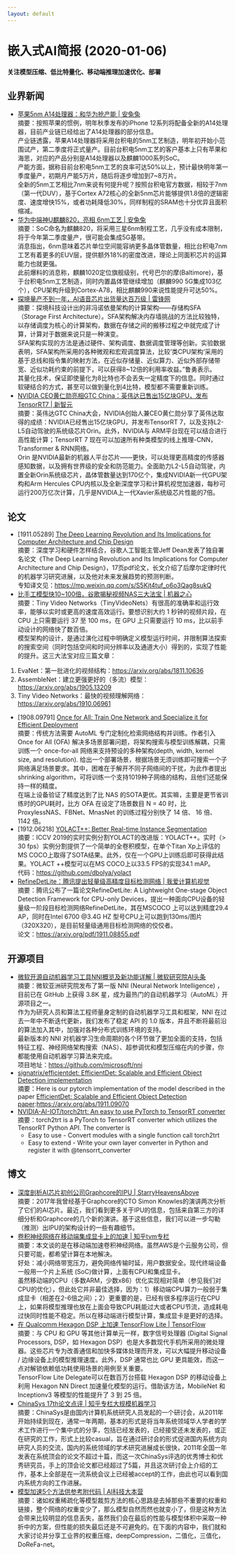 ```yaml
---
layout: default
---
```


# 嵌入式AI简报 (2020-01-06)

**关注模型压缩、低比特量化、移动端推理加速优化、部署**  


## 业界新闻

- [苹果5nm A14处理器：和华为抢产能 | 安兔兔](https://mp.weixin.qq.com/s/Msww0DBSM4qd-kPtDJK1KA)  
摘要：按照苹果的惯例，明年秋季发布的iPhone 12系列将配备全新的A14处理器，目前产业链已经给出了A14处理器的部分信息。  
产业链透露，苹果A14处理器将采用台积电的5nm工艺制造，明年初开始小范围试产，第二季度将正式量产。目前台积电5nm工艺的客户基本上只有苹果和海思，对应的产品分别是A14处理器以及麒麟1000系列SoC。  
产能方面，据称目前台积电5nm工艺的良率可达50%以上，预计最快明年第一季度量产，初期月产能5万片，随后将逐步增加到7~8万片。  
全新的5nm工艺相比7nm来说有何提升呢？按照台积电官方数据，相较于7nm（第一代DUV），基于Cortex A72核心的全新5nm芯片能够提供1.8倍的逻辑密度、速度增快15%，或者功耗降低30%，同样制程的SRAM也十分优异且面积缩减。  
- [华为中端神U麒麟820，亮相 6nm工艺 | 安兔兔](https://mp.weixin.qq.com/s/taUeCMJSRtzaeG6_z-h6UA)  
摘要：SoC命名为麒麟820，将采用三星6nm制程工艺，几乎没有成本限制，将于今年第二季度量产，很可能会集成5G基带。  
消息指出，6nm意味着芯片单位空间能容纳更多晶体管数量，相比台积电7nm工艺有着更多的EUV层，提供额外18%的密度改进，理论上同面积芯片的运算能力也就更强。  
此前爆料的消息称，麒麟1020定位旗舰级别，代号巴尔的摩(Baltimore)，基于台积电5nm工艺制造，同时内置晶体管继续增加（麒麟990 5G集成103亿个），CPU架构升级到Cortex-A78，相比麒麟990来说性能提升可达50%。
- [探境量产不到一年，AI语音芯片出货量达百万级 | 雷锋网](https://mp.weixin.qq.com/s/mt5YWJs7Tv_uYAud6W19KQ)  
摘要：探境科技设计出的非冯诺依曼架构的计算架构——存储构SFA（Storage First Architecture）。SFA架构解决内存墙挑战的方法比较独特，以存储调度为核心的计算架构，数据在存储之间的搬移过程之中就完成了计算，计算对于数据来说只是一种演变。  
SFA架构实现的方法是通过硬件、架构调度、数据调度管理等创新。实验数据表明，SFA架构所采用的各种微观和宏观调度算法，比较’类CPU架构‘采用的基于总线和指令集的映射方法，在近似存储量、近似算力、近似外部存储带宽、近似功耗约束的前提下，可以获得8~12倍的利用率收益。”鲁勇表示。  
其量化技术，保证即使量化为8比特也不会丢失一定精度下的信息。同时通过软硬结合的方式，甚至可以做到量化到4比特，模型都不需要重新训练。  
- [NVIDIA CEO黄仁勋亮相GTC China：英伟达已售出15亿块GPU，发布TensorRT7 | 新智元](https://mp.weixin.qq.com/s/hIGFeQVSgAbvlpCc2OzKdg)  
摘要：英伟达GTC China大会，NVIDIA创始人兼CEO黄仁勋分享了英伟达取得的成绩：NVIDIA已经售出15亿块GPU，并发布TensorRT 7，以及支持L2-L5自动驾驶的系统级芯片Orin。此外，NVIDIA与 ARM平台现在可以结合进行高性能计算；TensorRT 7 现在可以加速所有种类模型的线上推理-CNN，Transformer & RNN网络。  
Orin 是NVIDIA最新的机器人平台芯片——更快，可以处理更高精度的传感器感知数据，以及拥有世界级的安全和防范能力。全面助力L2-L5自动驾驶，内置全新Orin系统级芯片，晶体管数量达到170亿个，集成NVIDIA新一代GPU架构和Arm Hercules CPU内核以及全新深度学习和计算机视觉加速器，每秒可运行200万亿次计算，几乎是NVIDIA上一代Xavier系统级芯片性能的7倍。  

## 论文

- [1911.05289] [The Deep Learning Revolution and Its Implications for Computer Architecture and Chip Design](https://arxiv.org/abs/1911.05289)  
摘要：深度学习和硬件怎样结合，谷歌人工智能主管Jeff Dean发表了独自署名论文《The Deep Learning Revolution and Its Implications for Computer Architecture and Chip Design》，17页pdf论文，长文介绍了后摩尔定律时代的机器学习研究进展，以及他对未来发展趋势的预测判断。  
专知译文见：https://mp.weixin.qq.com/s/S5Kjt4tuf_o6o3Qag8sukQ  
- [比手工模型快10~100倍，谷歌揭秘视频NAS三大法宝 | 机器之心](https://mp.weixin.qq.com/s/0kGJfKARKs2TuIQ4YJYbUA)  
摘要：Tiny Video Networks（TinyVideoNets）有很高的准确率和运行效率，能够以实时或更高的速度高效运行。要想识别大约 1 秒钟的视频片段，在 CPU 上只需要运行 37 至 100 ms，在 GPU 上只需要运行 10 ms，比以前手动设计的网络快了数百倍。  
模型架构的设计，是通过演化过程中明确定义模型运行时间，并限制算法探索的搜索空间（同时包括空间和时间分辨率以及通道大小）得到的，实现了性能的提升。这三大法宝对应三篇文章：  
1. EvaNet：第一批进化的视频结构：https://arxiv.org/abs/1811.10636  
2. AssembleNet：建立更强更好的（多流）模型：https://arxiv.org/abs/1905.13209  
3. Tiny Video Networks：最快的视频理解网络：https://arxiv.org/abs/1910.06961  
- [1908.09791] [Once for All: Train One Network and Specialize it for Efficient Deployment](https://arxiv.org/abs/1908.09791)  
摘要：传统方法需要 AutoML 专门定制化检索网络结构并训练。作者引入 Once for All (OFA) 解决多场景部署问题，将架构搜索与模型训练解耦，只需训练一个 once-for-all 网络来支持预设的多种架构(depth, width, kernel size, and resolution). 给出一个部署场景，根据场景无须训练即可搜索一个子网络满足场景要求。其中，困难在于解开不同子网络间的干扰，为此作者提出 shrinking algorithm，可将训练一个支持1019种子网络的结构，且他们还能保持一样的精度。    
在端上设备验证了精度达到了比 NAS 的SOTA更优。其实嘛，主要是更节省训练时的GPU耗时，比方 OFA 在设定了场景数目 N = 40 时，比 ProxylessNAS、FBNet、MnasNet 的训练过程分别快了 14 倍、 16 倍、 1142 倍。  
- [1912.06218] [YOLACT++: Better Real-time Instance Segmentation](https://arxiv.org/abs/1912.06218)  
摘要：ICCV 2019的实时实例分割YOLACT的改进版：YOLACT++。实时（> 30 fps）实例分割提供了一个简单的全卷积模型，在单个Titan Xp上评估的MS COCO上取得了SOTA结果。此外，仅在一个GPU上训练后即可获得此结果。YOLACT ++模型可以在MS COCO上以33.5 FPS的实现34.1 mAP。  
代码：https://github.com/dbolya/yolact  
- [RefineDetLite：腾讯提出轻量级高精度目标检测网络 | 我爱计算机视觉](https://mp.weixin.qq.com/s/q5-91AAKwBiYzTMmqadEcg)  
摘要：腾讯公布了一篇论文RefineDetLite: A Lightweight One-stage Object Detection Framework for CPU-only Devices，提出一种面向CPU设备的轻量级一阶段目标检测网络RefineDetLite，其在MSCOCO 上可以达到精度29.4 AP，同时在Intel 6700 @3.4G HZ 型号CPU上可以跑到130ms/图片（320X320），是目前轻量级通用目标检测网络的佼佼者。  
论文：https://arxiv.org/pdf/1911.08855.pdf  


## 开源项目


- [微软开源自动机器学习工具NNI概览及新功能详解 | 微软研究院AI头条](https://mp.weixin.qq.com/s/7_KRT-rRojQbNuJzkjFMuA)  
摘要：微软亚洲研究院发布了第一版 NNI (Neural Network Intelligence) ，目前已在 GitHub 上获得 3.8K 星，成为最热门的自动机器学习（AutoML）开源项目之一。  
作为为研究人员和算法工程师量身定制的自动机器学习工具和框架，NNI 在过去一年中不断迭代更新，我们发布了稳定 API 的 1.0 版本，并且不断将最前沿的算法加入其中，加强对各种分布式训练环境的支持。  
最新版本的 NNI 对机器学习生命周期的各个环节做了更加全面的支持，包括特征工程、神经网络架构搜索（NAS）、超参调优和模型压缩在内的步骤，你都能使用自动机器学习算法来完成。  
项目地址：https://github.com/microsoft/nni  
- [signatrix/efficientdet: EfficientDet: Scalable and Efficient Object Detection implementation](https://github.com/signatrix/efficientdet)  
摘要：Here is our pytorch implementation of the model described in the paper [EfficientDet: Scalable and Efficient Object Detection paper](https://arxiv.org/abs/1911.09070):https://arxiv.org/abs/1911.09070  
- [NVIDIA-AI-IOT/torch2trt: An easy to use PyTorch to TensorRT converter](https://github.com/NVIDIA-AI-IOT/torch2trt)  
摘要：torch2trt is a PyTorch to TensorRT converter which utilizes the TensorRT Python API. The converter is  
  - Easy to use - Convert modules with a single function call torch2trt  
  - Easy to extend - Write your own layer converter in Python and register it with @tensorrt_converter  

## 博文

- [深度剖析AI芯片初创公司Graphcore的IPU | StarryHeavensAbove](https://mp.weixin.qq.com/s/qP0zsSA7SQWXDqWGEAXmOg)  
摘要：2017年我曾经基于Graphcore的CTO Simon Knowles的演讲两次分析了它们的AI芯片。最近，我们看到更多关于IPU的信息，包括来自第三方的详细分析和Graphcore的几个新的演讲。基于这些信息，我们可以进一步勾勒（推测）出IPU的架构设计的一些有趣细节。  
- [卷积神经网络在移动端集成显卡上的加速 | 知乎tvm专栏](https://zhuanlan.zhihu.com/p/99660496)  
摘要：本文谈的是在移动端加速卷积神经网络。虽然AWS是个云服务公司，但只要可能，都希望计算在本地解决。  
好处：减小网络带宽压力，避免网络传输时延，用户数据安全。现代终端设备一般用一个片上系统 (SoC)做计算，上面有CPU和集成显卡。  
虽然移动端的CPU（多数ARM，少数x86）优化实现相对简单（参见我们对CPU的优化），但此处它并非最佳选择，因为：1）移动端CPU算力一般弱于集成显卡（相差在2-6倍之间）；2）更重要的是，已经有很多程序运行在CPU上，如果将模型推理也放在上面会导致CPU耗能过大或者CPU节流，造成耗电过快同时性能不稳定。所以在移动端进行模型计算，集成显卡是更好的选择。  
- [在 Qualcomm Hexagon DSP 上加速 TensorFlow Lite | TensorFlow](https://mp.weixin.qq.com/s/MZxzx-4Y2ZWFy050I7HQ6Q)  
摘要：与 CPU 和 GPU 等其他计算单元一样，数字信号处理器 (Digital Signal Processors, DSP，如 Hexagon DSP）也是大多数现代手机所采用的微处理器。这些芯片专为改善通信和加快多媒体处理而开发，可以大幅提升移动设备 / 边缘设备上的模型推理速度。此外，DSP 通常也比 GPU 更具能效，而这一点对解锁依赖低功耗使用场景的用例至关重要。  
TensorFlow Lite Delegate可以在数百万台搭载 Hexagon DSP 的移动设备上利用 Hexagon NN Direct 加速量化模型的运行。借助该方法，MobileNet 和 Inceptionv3 等模型的性能提升了 3 到 25 倍。  
- [ChinaSys 17th论文点评 | 知乎专栏大规模机器学习](https://zhuanlan.zhihu.com/p/98704479)  
摘要：ChinaSys是由国内计算机系统研究人员发起的一个研讨会，从2011年开始持续到现在，通常一年两期，基本的形式是将当年系统领域华人学者的学术工作进行一个集中式的分享，包括已经发表的，已经接受还未发表的，或正在研究的工作，形式上比较casual，旨在通过研讨会的形式促进国内系统方向研究人员的交流，国内的系统领域的学术研究进展成长很快，2011年全国一年发表在系统顶会的论文不超过十篇，而这一次ChinaSys评选的优秀博士和优秀研究员，手上的顶会论文都已经超过了5篇，并且这次研讨会上介绍的工作，基本上全部是在一流系统会议上已经被accept的工作，由此也可以看到国内系统方向的工作进展。  
- [模型加速5个方法供参考附代码 | AI科技大本营](https://mp.weixin.qq.com/s/RpTQ4lirj0mlMUFeM8mrtw)  
摘要：诸如权重稀疏化等模型裁剪方法的核心思路是去掉那些不重要的权重和链接，整个网络的权重变少了，那么模型自然而然也就变小了，但是这种方法会带来比较明显的信息丢失，虽然我们会在最后的性能与模型体积中采取一种折中的方案，但性能的损失最后还是不可避免的。在下面的内容中，我们就和大家讨论并分享工业界的权重压缩，deepCompression，二值化，三值化，DoReFa-net。

